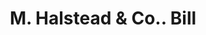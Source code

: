 ---
doi: 10.7916/D8S48441
date_other: '1860'
date_other_textual: 1860-1869
form: printed ephemera
genre:
- Invoices
name:
- M. Halstead & Co.
object_in_context_url: https://biggert.cul.columbia.edu/items/view/ave_biggert_01265
subject_hierarchical_geographic:
- Cincinnati, Ohio, United States
subject_name:
- M. Halstead & Co.
title: M. Halstead & Co.. Bill
sort_title: M. Halstead & Co.. Bill
call_number: ave_biggert_01265
coordinates:
- 39.1,-84.51666666666667
pid: ave_biggert_01265
identifiers: ave_biggert_01265
thumbnail: https://derivativo-2.library.columbia.edu/iiif/2/ldpd:343182/full/!256,256/0/native.jpg
permalink: /biggert/ave_biggert_01265/
layout: iiif-image-page
---